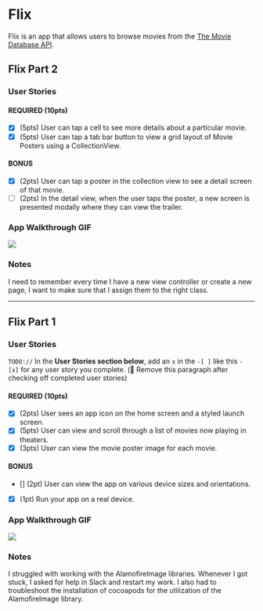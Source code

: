 # Flix

Flix is an app that allows users to browse movies from the [The Movie Database API](http://docs.themoviedb.apiary.io/#).

## Flix Part 2

### User Stories

#### REQUIRED (10pts)
- [x] (5pts) User can tap a cell to see more details about a particular movie.
- [x] (5pts) User can tap a tab bar button to view a grid layout of Movie Posters using a CollectionView.

#### BONUS
- [x] (2pts) User can tap a poster in the collection view to see a detail screen of that movie.
- [ ] (2pts) In the detail view, when the user taps the poster, a new screen is presented modally where they can view the trailer.

### App Walkthrough GIF
![](https://i.imgur.com/JKXuV5X.gif)

### Notes
I need to remember every time I have a new view controller or create a new page, I want to make sure that I assign them to the right class.

---

## Flix Part 1

### User Stories
`TODO://` In the **User Stories section below**, add an `x` in the `-[ ]` like this `- [x]` for any user story you complete. (🚫 Remove this paragraph after checking off completed user stories)

#### REQUIRED (10pts)
- [x] (2pts) User sees an app icon on the home screen and a styled launch screen.
- [x] (5pts) User can view and scroll through a list of movies now playing in theaters.
- [x] (3pts) User can view the movie poster image for each movie.

#### BONUS
- [] (2pt) User can view the app on various device sizes and orientations.
- [x] (1pt) Run your app on a real device.

### App Walkthrough GIF
![](https://i.imgur.com/74Kqu40.gif)

### Notes
I struggled with working with the AlamofireImage libraries. Whenever I got stuck, I asked for help in Slack and restart my work. I also had to troubleshoot the installation of cocoapods for the utilization of the AlamofireImage library.
